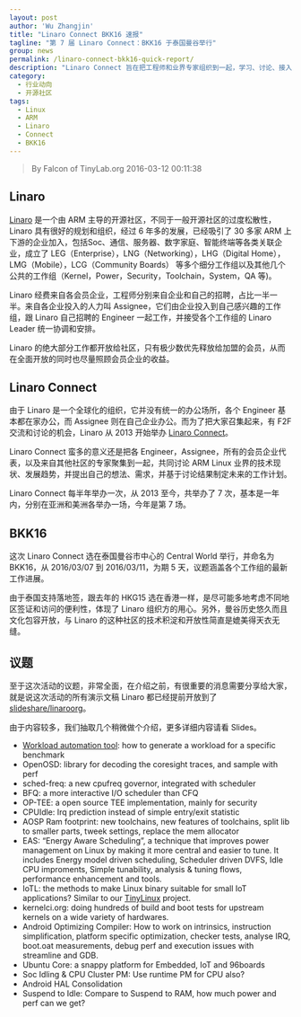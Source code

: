 ```yaml
---
layout: post
author: 'Wu Zhangjin'
title: "Linaro Connect BKK16 速报"
tagline: "第 7 届 Linaro Connect：BKK16 于泰国曼谷举行"
group: news
permalink: /linaro-connect-bkk16-quick-report/
description: "Linaro Connect 旨在把工程师和业界专家组织到一起，学习、讨论、接入并推进新技术的发展，各种讨论主要围绕 ARM Linux 的开发和相应的生态。"
category:
  - 行业动向
  - 开源社区
tags:
  - Linux
  - ARM
  - Linaro
  - Connect
  - BKK16
---
```


> By Falcon of TinyLab.org
> 2016-03-12 00:11:38

## Linaro

[Linaro](http://www.linaro.org) 是一个由 ARM 主导的开源社区，不同于一般开源社区的过度松散性，Linaro 具有很好的规划和组织，经过 6 年多的发展，已经吸引了 30 多家 ARM 上下游的企业加入，包括Soc、通信、服务器、数字家庭、智能终端等各类关联企业，成立了 LEG（Enterprise），LNG（Networking），LHG（Digital Home），LMG（Mobile），LCG（Community Boards） 等多个细分工作组以及其他几个公共的工作组（Kernel，Power，Security，Toolchain，System，QA 等)。 

Linaro 经费来自各会员企业，工程师分别来自企业和自己的招聘，占比一半一半。来自各企业投入的人力叫 Assignee，它们由企业投入到自己感兴趣的工作组，跟 Linaro 自己招聘的 Engineer 一起工作，并接受各个工作组的 Linaro Leader 统一协调和安排。

Linaro 的绝大部分工作都开放给社区，只有极少数优先释放给加盟的会员，从而在全面开放的同时也尽量照顾会员企业的收益。

## Linaro Connect

由于 Linaro 是一个全球化的组织，它并没有统一的办公场所，各个 Engineer 基本都在家办公，而 Assignee 则在自己企业办公。而为了把大家召集起来，有 F2F 交流和讨论的机会，Linaro 从 2013 开始举办 [Linaro Connect](http://connect.linaro.org)。

Linaro Connect 蛮多的意义还是把各 Engineer，Assignee，所有的会员企业代表，以及来自其他社区的专家聚集到一起，共同讨论 ARM Linux 业界的技术现状、发展趋势，并提出自己的想法、需求，并基于讨论结果制定未来的工作计划。

Linaro Connect 每半年举办一次，从 2013 至今，共举办了 7 次，基本是一年内，分别在亚洲和美洲各举办一场，今年是第 7 场。

## BKK16

这次 Linaro Connect 选在泰国曼谷市中心的 Central World 举行，并命名为 BKK16，从 2016/03/07 到 2016/03/11，为期 5 天，议题涵盖各个工作组的最新工作进展。

由于泰国支持落地签，跟去年的 HKG15 选在香港一样，是尽可能多地考虑不同地区签证和访问的便利性，体现了 Linaro 组织方的用心。另外，曼谷历史悠久而且文化包容开放，与 Linaro 的这种社区的技术积淀和开放性简直是媲美得天衣无缝。

## 议题

至于这次活动的议题，非常全面，在介绍之前，有很重要的消息需要分享给大家，就是说这次活动的所有演示文稿 Linaro 都已经提前开放到了 [slideshare/linaroorg](http://pt.slideshare.net/linaroorg)。

由于内容较多，我们抽取几个稍微做个介绍，更多详细内容请看 Slides。

* [Workload automation tool](): how to generate a workload for a specific benchmark
* OpenOSD: library for decoding the coresight traces, and sample with perf
* sched-freq: a new cpufreq governor, integrated with scheduler
* BFQ: a more interactive I/O scheduler than CFQ
* OP-TEE: a open source TEE implementation, mainly for security
* CPUIdle: Irq prediction instead of simple entry/exit statistic
* AOSP Ram footprint: new toolchains, new features of toolchains, split lib to smaller parts, tweek settings, replace the mem allocator
* EAS: “Energy Aware Scheduling”, a technique that improves power management on Linux by making it more central and easier to tune. It includes Energy model driven scheduling, Scheduler driven DVFS, Idle CPU improments, Simple tunability, analysis & tuning flows, performance enhancement and tools.
* IoTL: the methods to make Linux binary suitable for small IoT applications? Similar to our [TinyLinux](http://tinylab.org/tinylinux) project.
* kernelci.org: doing hundreds of build and boot tests for upstream kernels on a wide variety of hardwares.
* Android Optimizing Compiler: How to work on intrinsics, instruction simplification, platform specific optimization, checker tests, analyse IRQ, boot.oat measurements, debug perf and execution issues with streamline and GDB.
* Ubuntu Core: a snappy platform for Embedded, IoT and 96boards
* Soc Idling & CPU Cluster PM: Use runtime PM for CPU also?
* Android HAL Consolidation
* Suspend to Idle: Compare to Suspend to RAM, how much power and perf can we get?
